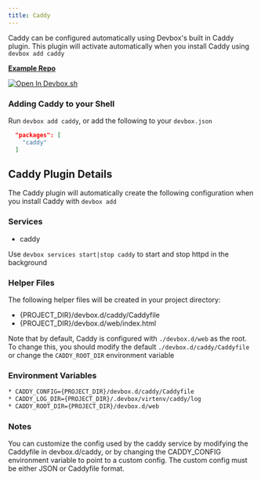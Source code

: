 ```yaml
---
title: Caddy
---
```


Caddy can be configured automatically using Devbox's built in Caddy plugin. This plugin will activate automatically when you install Caddy using `devbox add caddy`

[**Example Repo**](https://github.com/jetpack-io/devbox/tree/main/examples/servers/caddy)

[![Open In Devbox.sh](https://jetpack.io/img/devbox/open-in-devbox.svg)](https://devbox.sh/github.com/jetpack-io/devbox?folder=examples/servers/caddy)

### Adding Caddy to your Shell

Run `devbox add caddy`, or add the following to your `devbox.json`

```json
  "packages": [
    "caddy"
  ]
```

## Caddy Plugin Details

The Caddy plugin will automatically create the following configuration when you install Caddy with `devbox add`

### Services
* caddy

Use `devbox services start|stop caddy` to start and stop httpd in the background

### Helper Files
The following helper files will be created in your project directory:

* {PROJECT_DIR}/devbox.d/caddy/Caddyfile
* {PROJECT_DIR}/devbox.d/web/index.html

Note that by default, Caddy is configured with `./devbox.d/web` as the root. To change this, you should modify the default `./devbox.d/caddy/Caddyfile` or change the `CADDY_ROOT_DIR` environment variable

### Environment Variables
```bash
* CADDY_CONFIG={PROJECT_DIR}/devbox.d/caddy/Caddyfile
* CADDY_LOG_DIR={PROJECT_DIR}/.devbox/virtenv/caddy/log
* CADDY_ROOT_DIR={PROJECT_DIR}/devbox.d/web
```

### Notes

You can customize the config used by the caddy service by modifying the Caddyfile in devbox.d/caddy, or by changing the CADDY_CONFIG environment variable to point to a custom config. The custom config must be either JSON or Caddyfile format.